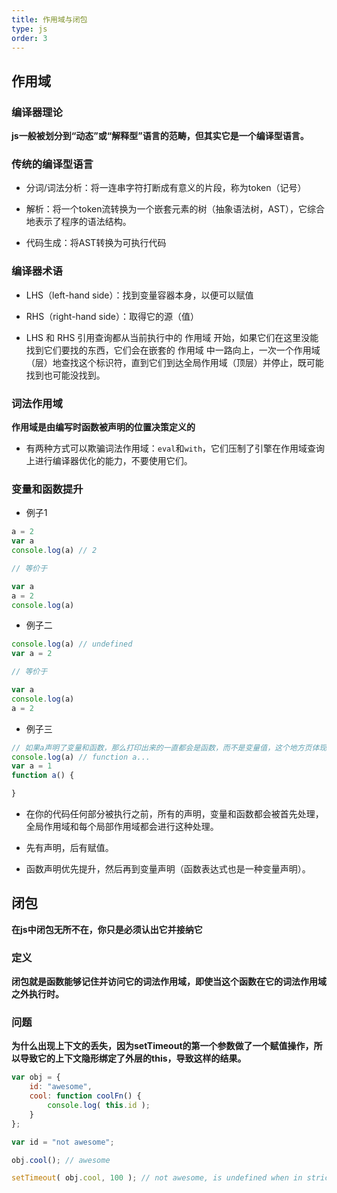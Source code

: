 ```yaml
---
title: 作用域与闭包
type: js
order: 3
---
```


## 作用域

### 编译器理论

**js一般被划分到“动态”或“解释型”语言的范畴，但其实它是一个编译型语言。**

### 传统的编译型语言

- 分词/词法分析：将一连串字符打断成有意义的片段，称为token（记号）

- 解析：将一个token流转换为一个嵌套元素的树（抽象语法树，AST），它综合地表示了程序的语法结构。

- 代码生成：将AST转换为可执行代码

### 编译器术语

- LHS（left-hand side）：找到变量容器本身，以便可以赋值

- RHS（right-hand side）：取得它的源（值）

- LHS 和 RHS 引用查询都从当前执行中的 作用域 开始，如果它们在这里没能找到它们要找的东西，它们会在嵌套的 作用域 中一路向上，一次一个作用域（层）地查找这个标识符，直到它们到达全局作用域（顶层）并停止，既可能找到也可能没找到。

### 词法作用域

**作用域是由编写时函数被声明的位置决策定义的**

- 有两种方式可以欺骗词法作用域：`eval`和`with`，它们压制了引擎在作用域查询上进行编译器优化的能力，不要使用它们。

### 变量和函数提升

- 例子1

```js
a = 2
var a
console.log(a) // 2

// 等价于

var a
a = 2
console.log(a)
```

- 例子二

```js
console.log(a) // undefined
var a = 2

// 等价于

var a
console.log(a)
a = 2
```

- 例子三

```js
// 如果a声明了变量和函数，那么打印出来的一直都会是函数，而不是变量值，这个地方页体现了函数优先
console.log(a) // function a...
var a = 1
function a() {

}
```

- 在你的代码任何部分被执行之前，所有的声明，变量和函数都会被首先处理，全局作用域和每个局部作用域都会进行这种处理。

- 先有声明，后有赋值。

- 函数声明优先提升，然后再到变量声明（函数表达式也是一种变量声明）。

## 闭包

**在js中闭包无所不在，你只是必须认出它并接纳它**

### 定义

**闭包就是函数能够记住并访问它的词法作用域，即使当这个函数在它的词法作用域之外执行时。**

### 问题

**为什么出现上下文的丢失，因为setTimeout的第一个参数做了一个赋值操作，所以导致它的上下文隐形绑定了外层的this，导致这样的结果。**

```js
var obj = {
    id: "awesome",
    cool: function coolFn() {
        console.log( this.id );
    }
};

var id = "not awesome";

obj.cool(); // awesome

setTimeout( obj.cool, 100 ); // not awesome, is undefined when in strict mode.
```